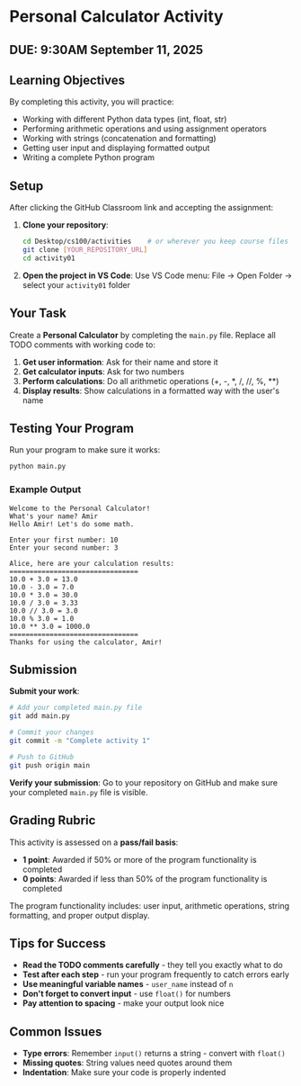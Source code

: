 # Personal Calculator Activity
## DUE: 9:30AM September 11, 2025

## Learning Objectives

By completing this activity, you will practice:
- Working with different Python data types (int, float, str)
- Performing arithmetic operations and using assignment operators
- Working with strings (concatenation and formatting)
- Getting user input and displaying formatted output
- Writing a complete Python program

## Setup

After clicking the GitHub Classroom link and accepting the assignment:

1. **Clone your repository**:
   ```bash
   cd Desktop/cs100/activities    # or wherever you keep course files
   git clone [YOUR_REPOSITORY_URL]
   cd activity01
   ```

2. **Open the project in VS Code**:
   Use VS Code menu: File → Open Folder → select your `activity01` folder

## Your Task

Create a **Personal Calculator** by completing the `main.py` file. Replace all TODO comments with working code to:

1. **Get user information**: Ask for their name and store it
2. **Get calculator inputs**: Ask for two numbers  
3. **Perform calculations**: Do all arithmetic operations (+, -, *, /, //, %, **)
4. **Display results**: Show calculations in a formatted way with the user's name

## Testing Your Program

Run your program to make sure it works:

```bash
python main.py
```

### Example Output
```
Welcome to the Personal Calculator!
What's your name? Amir
Hello Amir! Let's do some math.

Enter your first number: 10
Enter your second number: 3

Alice, here are your calculation results:
================================
10.0 + 3.0 = 13.0
10.0 - 3.0 = 7.0
10.0 * 3.0 = 30.0
10.0 / 3.0 = 3.33
10.0 // 3.0 = 3.0
10.0 % 3.0 = 1.0
10.0 ** 3.0 = 1000.0
================================
Thanks for using the calculator, Amir!
```

## Submission

**Submit your work**:
```bash
# Add your completed main.py file
git add main.py

# Commit your changes
git commit -m "Complete activity 1"

# Push to GitHub
git push origin main
```

**Verify your submission**: Go to your repository on GitHub and make sure your completed `main.py` file is visible.

## Grading Rubric

This activity is assessed on a **pass/fail basis**:

- **1 point**: Awarded if 50% or more of the program functionality is completed
- **0 points**: Awarded if less than 50% of the program functionality is completed

The program functionality includes: user input, arithmetic operations, string formatting, and proper output display.

## Tips for Success

- **Read the TODO comments carefully** - they tell you exactly what to do
- **Test after each step** - run your program frequently to catch errors early
- **Use meaningful variable names** - `user_name` instead of `n`
- **Don't forget to convert input** - use `float()` for numbers
- **Pay attention to spacing** - make your output look nice

## Common Issues

- **Type errors**: Remember `input()` returns a string - convert with `float()`
- **Missing quotes**: String values need quotes around them
- **Indentation**: Make sure your code is properly indented
